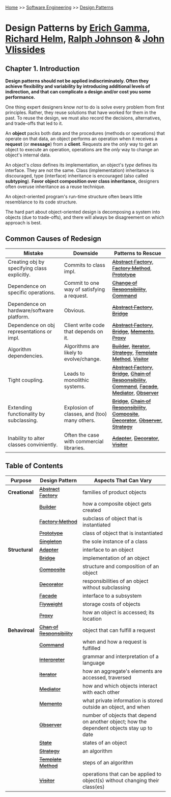 [Home](../../README.md) >> [Software Engineering](../../README.md#software-engineering) >> [Design Patterns](./README.md)

# Design Patterns by [Erich Gamma](https://www.google.com/search?newwindow=1&rlz=1C5CHFA_enUS983US983&sxsrf=ALiCzsaB_94pXs0S2sz9_nRSbqncpjaWxA:1664738898246&q=Erich+Gamma&stick=H4sIAAAAAAAAAOPgE-LQz9U3SDIyLFDiBLGMi5PScrVkspOt9JPy87P1y4syS0pS8-LL84uyrRJLSzLyixaxcrsWZSZnKLgn5uYm7mBl3MXOxMEIAOIl3rVLAAAA&sa=X&ved=2ahUKEwi1u7HVo8L6AhWOEFkFHebgAUEQmxMoAHoECFgQAg), [Richard Helm](https://www.google.com/search?newwindow=1&rlz=1C5CHFA_enUS983US983&sxsrf=ALiCzsaB_94pXs0S2sz9_nRSbqncpjaWxA:1664738898246&q=Richard+Helm&stick=H4sIAAAAAAAAAOPgE-LQz9U3SDIyLFDiBLHMknNzcrVkspOt9JPy87P1y4syS0pS8-LL84uyrRJLSzLyixax8gRlJmckFqUoeKTm5O5gZdzFzsTBCAA0-B00TAAAAA&sa=X&ved=2ahUKEwi1u7HVo8L6AhWOEFkFHebgAUEQmxMoA3oECFgQBQ), [Ralph Johnson](https://www.google.com/search?newwindow=1&rlz=1C5CHFA_enUS983US983&sxsrf=ALiCzsaB_94pXs0S2sz9_nRSbqncpjaWxA:1664738898246&q=Ralph+Johnson+computer+scientist&stichttps://www.google.com/search?newwindow=1&rlz=1C5CHFA_enUS983US983&sxsrf=ALiCzsaB_94pXs0S2sz9_nRSbqncpjaWxA:1664738898246&q=Ralph+Johnson+computer+scientist&stick=H4sIAAAAAAAAAOPgE-LQz9U3SDIyLFDiBLEsjNPLU7RkspOt9JPy87P1y4syS0pS8-LL84uyrRJLSzLyixaxKgUl5hRkKHjlZ-QV5-cpaCTn5xaUlqQWKRQnZ6bmlWQWl2juYGXcxc7EwQgAnbxn82IAAAA&sa=X&ved=2ahUKEwi1u7HVo8L6AhWOEFkFHebgAUEQmxMoAnoECFgQBAk=H4sIAAAAAAAAAOPgE-LQz9U3SDIyLFDiBLEsjNPLU7RkspOt9JPy87P1y4syS0pS8-LL84uyrRJLSzLyixaxKgUl5hRkKHjlZ-QV5-cpaCTn5xaUlqQWKRQnZ6bmlWQWl2juYGXcxc7EwQgAnbxn82IAAAA&sa=X&ved=2ahUKEwi1u7HVo8L6AhWOEFkFHebgAUEQmxMoAnoECFgQBA) & [John Vlissides](https://www.google.com/search?newwindow=1&rlz=1C5CHFA_enUS983US983&sxsrf=ALiCzsaB_94pXs0S2sz9_nRSbqncpjaWxA:1664738898246&q=John+Vlissides&stick=H4sIAAAAAAAAAOPgE-LQz9U3SDIyLFDiBLEszMvKjLRkspOt9JPy87P1y4syS0pS8-LL84uyrRJLSzLyixax8nnlZ-QphOVkFhdnpqQW72Bl3MXOxMEIAKer1XpOAAAA&sa=X&ved=2ahUKEwi1u7HVo8L6AhWOEFkFHebgAUEQmxMoAXoECFgQAw)

## Chapter 1. Introduction

**Design patterns should not be applied indiscriminately. Often they achieve flexibility and variability by introducing additional levels of indirection, and that can complicate a design and/or cost you some performance.**

One thing expert designers know *not* to do is solve every problem from first principles. Rather, they reuse solutions that have worked for them in the past. To reuse the design, we must also record the decisions, alternatives, and trade-offs that led to it.

An **object** packs both data and the procedures (methods or operations) that operate on that data, an object performs an operation when it receives a **request** (or **message**) from a **client**. Requests are the *only* way to get an object to execute an operation, operations are the *only* way to change an object's internal data.

An object's *class* defines its implementation, an object's *type* defines its interface. They are not the same. Class (implementation) inheritance is discouraged, type (interface) inheritance is encouraged (also called **subtyping**). **Favor object composition over class inheritance,** designers often overuse inheritance as a reuse technique.

An object-oriented program's run-time structure often bears little resemblance to its code structure.

The hard part about object-oriented design is decomposing a system into objects (due to trade-offs), and there will always be disagreement on which approach is best.

## Common Causes of Redesign

| Mistake                                      | Downside                                     | Patterns to Rescue                                                                                                                             |
|----------------------------------------------|----------------------------------------------|------------------------------------------------------------------------------------------------------------------------------------------------|
| Creating obj by specifying class explicitly. | Commits to class impl.                       | [~~Abstract Factory~~](), [~~Factory Method~~](), [~~Prototype~~]()                                                                            |
| Dependence on specific operations.           | Commit to one way of satisfying a request.   | [~~Change of Responsibility~~](), [~~Command~~]()                                                                                              |
| Dependence on hardware/software platform.    | Obvious.                                     | [~~Abstract Factory~~](), [~~Bridge~~]()                                                                                                       |
| Dependence on obj representations or impl.   | Client write code that depends on it.        | [~~Abstract Factory~~](), [~~Bridge~~](), [~~Memento~~](), [~~Proxy~~]()                                                                       |
| Algorithm dependencies.                      | Algorithms are likely to evolve/change.      | [~~Builder~~](), [~~Iterator~~](), [~~Strategy~~](), [~~Template Method~~](), [~~Visitor~~]()                                                  |
| Tight coupling.                              | Leads to monolithic systems.                 | [~~Abstract Factory~~](), [~~Bridge~~](), [~~Chain of Responsibility~~](), [~~Command~~](), [~~Facade~~](), [~~Mediator~~](), [~~Observer~~]() |
| Extending functionality by subclassing.      | Explosion of classes, and (too) many others. | [~~Bridge~~](), [~~Chain of Responsibility~~](), [~~Composite~~](), [~~Decorator~~](), [~~Observer~~](), [~~Strategy~~]()                      |
| Inability to alter classes conviniently.     | Often the case with commercial libraries.    | [~~Adapter~~](), [~~Decorator~~](), [~~Visitor~~]()                                                                                            |

## Table of Contents

| Purpose        | Design Pattern                 | Aspects That Can Vary                                                                      |
|----------------|--------------------------------|--------------------------------------------------------------------------------------------|
| **Creational** | [~~Abstract Factory~~]()       | families of product objects                                                                |
|                | [~~Builder~~]()                | how a composite object gets created                                                        |
|                | [~~Factory Method~~]()         | subclass of object that is instantiated                                                    |
|                | [~~Prototype~~]()              | class of object that is instantiated                                                       |
|                | [~~Singleton~~]()              | the sole instance of  a class                                                              |
| **Structural** | [~~Adapter~~]()                | interface to an object                                                                     |
|                | [~~Bridge~~]()                 | implementation of an object                                                                |
|                | [~~Composite~~]()              | structure and composition of an object                                                     |
|                | [~~Decorator~~]()              | responsibilities of an object without subclassing                                          |
|                | [~~Facade~~]()                 | interface to a subsystem                                                                   |
|                | [~~Flyweight~~]()              | storage costs of objects                                                                   |
|                | [~~Proxy~~]()                  | how an object is accessed; its location                                                    |
| **Behaviroal** | [~~Chan of Responsibility~~]() | object that can fulfill a request                                                          |
|                | [~~Command~~]()                | when and how a request is fulfilled                                                        |
|                | [~~Interpreter~~]()            | grammar and interpretation of a language                                                   |
|                | [~~Iterator~~]()               | how an aggregate's elements are accessed, traversed                                        |
|                | [~~Mediator~~]()               | how and which objects interact with each other                                             |
|                | [~~Memento~~]()                | what private information is stored outside an object, and when                             |
|                | [~~Observer~~]()               | number of objects that depend on another object; how the dependent objects stay up to date |
|                | [~~State~~]()                  | states of an object                                                                        |
|                | [~~Strategy~~]()               | an algorithm                                                                               |
|                | [~~Template Method~~]()        | steps of an algorithm                                                                      |
|                | [~~Visitor~~]()                | operations that can be applied to object(s) without changing their class(es)               |
